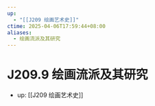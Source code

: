 ```yaml
---
up:
  - "[[J209 绘画艺术史]]"
ctime: 2025-04-06T17:59:44+08:00
aliases:
  - 绘画流派及其研究
---
```


# J209.9 绘画流派及其研究

- up: [[J209 绘画艺术史]]
